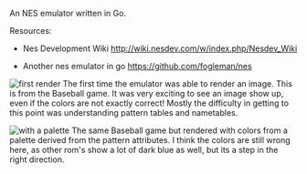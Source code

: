 An NES emulator written in Go.

Resources:

* Nes Development Wiki http://wiki.nesdev.com/w/index.php/Nesdev_Wiki

* Another nes emulator in go https://github.com/fogleman/nes

![first render](./pics/nes1.jpg?raw=true)
The first time the emulator was able to render an image. This is from the Baseball game. It was very exciting to see an image show up, even if the colors are not exactly correct! Mostly the difficulty in getting to this point was understanding pattern tables and nametables.

![with a palette](./pics/nes-palette.jpg?raw=true)
The same Baseball game but rendered with colors from a palette derived from the pattern attributes. I think the colors are still wrong here, as other rom's show a lot of dark blue as well, but its a step in the right direction.
